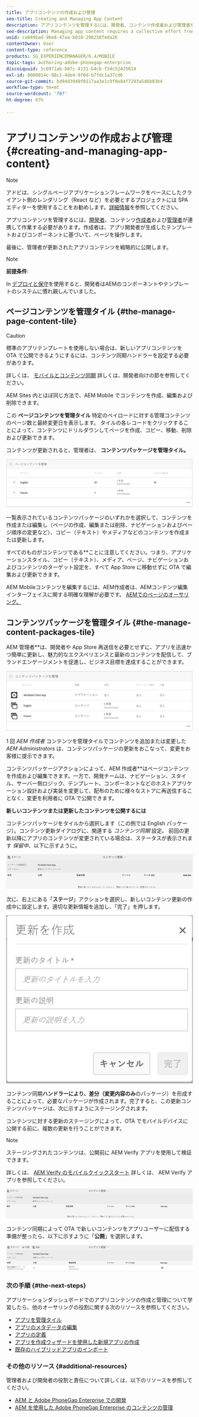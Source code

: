 ```yaml
---
title: アプリコンテンツの作成および管理
seo-title: Creating and Managing App Content
description: アプリコンテンツを管理するには、開発者、コンテンツ作成者および管理者が連携して作業する必要があります。作成者は、アプリ開発者が生成したテンプレートおよびコンポーネントに基づいて、ページを操作します。
seo-description: Managing app content requires a collective effort from developers, content authors and administrators.  Authors manipulate pages, which are in turn based off of templates and components generated by app developers.
uuid: ca049bad-9be8-47aa-b010-298258feda26
contentOwner: User
content-type: reference
products: SG_EXPERIENCEMANAGER/6.4/MOBILE
topic-tags: authoring-adobe-phonegap-enterprise
discoiquuid: 5c8971ab-b07c-4131-b4cb-f34c52425014
exl-id: 8000014c-98c1-4de4-9f0d-b7fdc1a37cd6
source-git-commit: bd94d3949f0117aa3e1c9f0e84f7293a5d6b03b4
workflow-type: tm+mt
source-wordcount: '707'
ht-degree: 67%

---
```


# アプリコンテンツの作成および管理{#creating-and-managing-app-content}

>[!NOTE]
>
>アドビは、シングルページアプリケーションフレームワークをベースにしたクライアント側のレンダリング（React など）を必要とするプロジェクトには SPA エディターを使用することをお勧めします。[詳細情報](/help/sites-developing/spa-overview.md)を参照してください。

アプリコンテンツを管理するには、[開発者](#developer)、コンテンツ[作成者](#author)および[管理者](#administrator)が連携して作業する必要があります。作成者は、アプリ開発者が生成したテンプレートおよびコンポーネントに基づいて、ページを操作します。

最後に、管理者が更新されたアプリコンテンツを戦略的に公開します。

>[!NOTE]
>
>**前提条件**:
>
>In [デプロイと保守](/help/sites-deploying/deploy.md)を使用すると、開発者はAEMのコンポーネントやテンプレートのシステムに慣れ親しんでいました。

## ページコンテンツを管理タイル {#the-manage-page-content-tile}

>[!CAUTION]
>
>標準のアプリテンプレートを使用しない場合は、新しいアプリコンテンツを OTA で公開できるようにするには、コンテンツ同期ハンドラーを設定する必要があります。
>
>詳しくは、 [モバイルとコンテンツ同期](/help/mobile/phonegap-contentsync.md) 詳しくは、開発者向けの節を参照してください。

AEM Sites 内とほぼ同じ方法で、AEM Mobile でコンテンツを作成、編集および削除できます。

この **ページコンテンツを管理タイル** 特定のペイロードに対する管理コンテンツのページ数と最終変更日を表示します。 タイルの各レコードをクリックすることによって、コンテンツにドリルダウンしてページを作成、コピー、移動、削除および更新できます。

コンテンツが更新されると、管理者は、 **コンテンツパッケージを管理タイル。**

![chlimage_1-161](assets/chlimage_1-161.png)

一覧表示されているコンテンツパッケージのいずれかを選択して、コンテンツを作成または編集し（ページの作成、編集または削除、ナビゲーションおよびページ順序の変更など）、コピー（テキスト）やメディアなどのコンテンツを作成または更新します。

すべてのものがコンテンツである&#x200B;**&#x200B;ことに注意してください。つまり、アプリケーションスタイル、コピー（テキスト）、メディア、ページ、ナビゲーションおよびコンテンツのターゲット設定を、すべて App Store に移動せずに OTA で編集および更新できます。

AEM Mobileコンテンツを編集するには、AEM作成者は、AEMコンテンツ編集インターフェイスに関する明確な理解が必要です。 [AEMでのページのオーサリング。](/help/sites-authoring/qg-page-authoring.md)

## コンテンツパッケージを管理タイル {#the-manage-content-packages-tile}

AEM 管理者&#x200B;**&#x200B;は、開発者や App Store 再送信を必要とせずに、アプリを迅速かつ簡単に更新し、魅力的なエクスペリエンスと最新のコンテンツを配信して、ブランドエンゲージメントを促進し、ビジネス目標を達成することができます。

![chlimage_1-162](assets/chlimage_1-162.png)

1 回 *AEM 作成者* コンテンツを管理タイルでコンテンツを追加または変更した *AEM Administrators* は、コンテンツパッケージの更新をおこなって、変更をお客様に提示できます。

コンテンツパッケージアクションによって、AEM 作成者&#x200B;**&#x200B;はページコンテンツを作成および編集できます。一方で、開発チームは、ナビゲーション、スタイル、サーバー側ロジック、テンプレート、コンポーネントなどのホストアプリケーション設計および実装を変更して、配布のために様々なストアに再送信することなく、変更を利用者に OTA で公開できます。

**新しいコンテンツまたは更新したコンテンツを公開するには**

コンテンツパッケージをタイルから選択します（この例では English パッケージ）。コンテンツ更新ダイアログに、関連する *コンテンツ同期* 設定。 前回の更新以降にアプリのコンテンツが変更されている場合は、ステータスが表示されます *保留中*、以下に示すように。

![chlimage_1-163](assets/chlimage_1-163.png)

次に、右上にある「**ステージ**」アクションを選択し、新しいコンテンツ更新の作成中に設定します。適切な更新情報を追加し、「完了」を押します。

![chlimage_1-164](assets/chlimage_1-164.png)

コンテンツ同期&#x200B;**&#x200B;ハンドラーにより、差分（変更内容のみ&#x200B;**&#x200B;のパッケージ）を形成することによって、必要なパッケージが作成されます。完了すると、この更新コンテンツパッケージは、次に示すようにステージングされます。

コンテンツに対する更新のステージングによって、OTA でモバイルデバイスに公開する前に、複数の更新を行うことができます。

>[!NOTE]
>
>ステージングされたコンテンツは、公開前に AEM Verify アプリを使用して検証できます。
>
>詳しくは、 [AEM Verify のモバイルクイックスタート](/help/mobile/phonegap-mobile-quickstart.md) 詳しくは、 AEM Verify アプリを参照してください。

![chlimage_1-165](assets/chlimage_1-165.png)

コンテンツ同期によって OTA で新しいコンテンツをアプリユーザーに配信する準備が整ったら、以下に示すように「**公開**」を選択します。

![chlimage_1-166](assets/chlimage_1-166.png)

### 次の手順 {#the-next-steps}

アプリケーションダッシュボードでのアプリコンテンツの作成と管理について学習したら、他のオーサリングの役割に関する次のリソースを参照してください。

* [アプリを管理タイル](/help/mobile/phonegap-app-details-tile.md)
* [アプリのメタデータの編集](/help/mobile/phonegap-editmetadata.md)
* [アプリの定義](/help/mobile/phonegap-app-definitions.md)
* [アプリを作成ウィザードを使用した新規アプリの作成](/help/mobile/phonegap-create-new-app.md)
* [既存のハイブリッドアプリのインポート](/help/mobile/phonegap-adding-content-to-imported-app.md)

### その他のリソース {#additional-resources}

管理者および開発者の役割と責任について詳しくは、以下のリソースを参照してください。

* [AEM と Adobe PhoneGap Enterprise での開発](/help/mobile/developing-in-phonegap.md)
* [AEM を使用した Adobe PhoneGap Enterprise のコンテンツの管理](/help/mobile/administer-phonegap.md)
